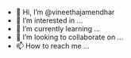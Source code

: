 - 👋 Hi, I’m @vineethajamendhar
- 👀 I’m interested in ...
- 🌱 I’m currently learning ...
- 💞️ I’m looking to collaborate on ...
- 📫 How to reach me ...

<!---
vineethajamendhar/vineethajamendhar is a ✨ special ✨ repository because its `README.md` (this file) appears on your GitHub profile.
You can click the Preview link to take a look at your changes.
--->
